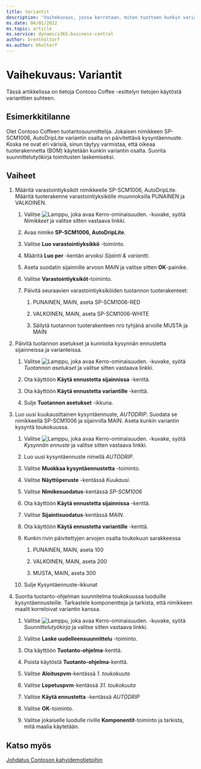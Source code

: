 ```yaml
---
title: Variantit
description: 'Vaihekuvaus, jossa kerrotaan, miten tuotteen kunkin variantin kysyntäennuste päivitetään Business Centralin avulla.'
ms.date: 04/01/2022
ms.topic: article
ms.service: dynamics365-business-central
author: brentholtorf
ms.author: bholtorf
---
```


# Vaihekuvaus: Variantit

Tässä artikkelissa on tietoja Contoso Coffee -esittelyn tietojen käytöstä varianttien suhteen.

## Esimerkkitilanne

Olet Contoso Coffeen tuotantosuunnittelija. Jokaisen nimikkeen SP-SCM1006, AutoDripLite variantin osalta on päivitettävä kysyntäennuste. Koska ne ovat eri värisiä, sinun täytyy varmistaa, että oikeaa tuoterakennetta (BOM) käytetään kunkin variantin osalta. Suorita suunnittelutyökirja toimitusten laskemiseksi.  

## Vaiheet

1. Määritä varastointiyksiköt nimikkeelle SP-SCM1006, AutoDripLite. Määritä tuoterakenne varastointiyksikölle muunnoksilla PUNAINEN ja VALKOINEN.

    1. Valitse ![Lamppu, joka avaa Kerro-ominaisuuden.](../../media/ui-search/search_small.png "Kerro, mitä haluat tehdä") -kuvake, syötä *Nimikkeet* ja valitse sitten vastaava linkki.  

    2. Avaa nimike **SP-SCM1006, AutoDripLite**.

    3. Valitse **Luo varastointiyksikkö** -toiminto.  

    4. Määritä **Luo per** -kentän arvoksi *Sijainti & variantti*.

    5. Aseta suodatin sijainnille arvoon *MAIN* ja valitse sitten **OK**-painike.

    6. Valitse **Varastointiyksiköt**-toiminto.  

    7. Päivitä seuraavien varastointiyksiköiden tuotannon tuoterakenteet:

        1. PUNAINEN, MAIN, aseta SP-SCM1006-RED  

        2. VALKOINEN, MAIN, aseta SP-SCM1006-WHITE  

        3. Säilytä tuotannon tuoterakenteen nro tyhjänä arvolle MUSTA ja MAIN  

2. Päivitä tuotannon asetukset ja kunnioita kysynnän ennustetta sijainneissa ja varianteissa.  

    1. Valitse ![Lamppu, joka avaa Kerro-ominaisuuden.](../../media/ui-search/search_small.png "Kerro, mitä haluat tehdä") -kuvake, syötä *Tuotannon asetukset* ja valitse sitten vastaava linkki.  

    2. Ota käyttöön **Käytä ennustetta sijainnissa** -kenttä.

    3. Ota käyttöön **Käytä ennustetta variantille** -kenttä.

    4. Sulje **Tuotannon asetukset** -ikkuna.

3. Luo uusi kuukausittainen kysyntäennuste, *AUTODRIP*. Suodata se nimikkeellä SP-SCM1006 ja sijainnilla MAIN. Aseta kunkin variantin kysyntä toukokuussa. 

    1. Valitse ![Lamppu, joka avaa Kerro-ominaisuuden.](../../media/ui-search/search_small.png "Kerro, mitä haluat tehdä") -kuvake, syötä *Kysynnän ennuste* ja valitse sitten vastaava linkki.

    2. Luo uusi kysyntäennuste nimellä *AUTODRIP*.

    3. Valitse **Muokkaa kysyntäennustetta** -toiminto.

    4. Valitse **Näyttöperuste** -kentässä *Kuukausi*.

    5. Valitse **Nimikesuodatus**-kentässä *SP-SCM1006*

    6. Ota käyttöön **Käytä ennustetta sijainnissa** -kenttä.

    7. Valitse **Sijaintisuodatus**-kentässä *MAIN*.

    8. Ota käyttöön **Käytä ennustetta variantille** -kenttä.

    9. Kunkin rivin päivitettyjen arvojen osalta toukokuun sarakkeessa

        1. PUNAINEN, MAIN, aseta 100

        2. VALKOINEN, MAIN, aseta 200

        3. MUSTA, MAIN, aseta 300

    10. Sulje Kysyntäennuste-ikkunat

4. Suorita tuotanto-ohjelman suunnitelma toukokuussa luoduille kysyntäennusteille. Tarkastele komponentteja ja tarkista, että nimikkeen maalit korreloivat variantin kanssa.

    1. Valitse ![Lamppu, joka avaa Kerro-ominaisuuden.](../../media/ui-search/search_small.png "Kerro, mitä haluat tehdä") -kuvake, syötä *Suunnittelutyökirja* ja valitse sitten vastaava linkki.

    2. Valitse **Laske uudelleensuunnittelu** -toiminto.

    3. Ota käyttöön **Tuotanto-ohjelma**-kenttä.

    4. Poista käytöstä **Tuotanto-ohjelma**-kenttä.

    5. Valitse **Aloituspvm**-kentässä *1. toukokuuta*

    6. Valitse **Lopetuspvm**-kentässä *31. toukokuuta*

    7. Valitse **Käytä ennustetta** -kentässä *AUTODRIP*

    8. Valitse **OK**-toiminto.

    9. Valitse jokaiselle luodulle riville **Komponentit**-toiminto ja tarkista, mitä maalia käytetään.  

## Katso myös

[Johdatus Contoson kahvidemotietoihin](../contoso-coffee-intro.md)  
